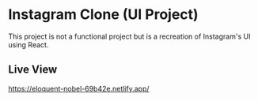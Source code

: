 # Instagram Clone (UI Project)

This project is not a functional project but is a recreation of Instagram's UI using React.

## Live View
https://eloquent-nobel-69b42e.netlify.app/



